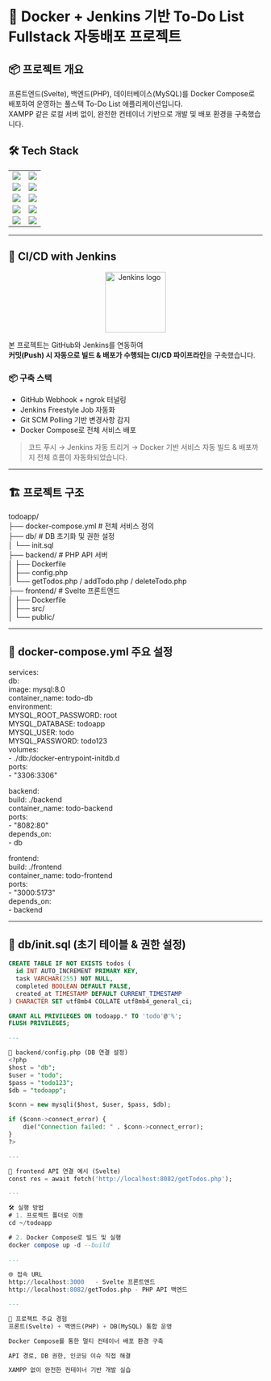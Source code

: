 # 📝 Docker + Jenkins 기반 To-Do List Fullstack 자동배포 프로젝트

## 📦 프로젝트 개요
프론트엔드(Svelte), 백엔드(PHP), 데이터베이스(MySQL)를 Docker Compose로 배포하여 운영하는 풀스택 To-Do List 애플리케이션입니다.  <br />
XAMPP 같은 로컬 서버 없이, 완전한 컨테이너 기반으로 개발 및 배포 환경을 구축했습니다.

## 🛠️ Tech Stack

<table>
  <tr>
    <td><img src="https://img.shields.io/badge/Svelte-%23FF3E00.svg?style=for-the-badge&logo=svelte&logoColor=white" /></td>
    <td><img src="https://img.shields.io/badge/PHP-777BB4?style=for-the-badge&logo=php&logoColor=white" /></td>
  </tr>
  <tr>
    <td><img src="https://img.shields.io/badge/MySQL-4479A1?style=for-the-badge&logo=mysql&logoColor=white" /></td>
    <td><img src="https://img.shields.io/badge/Docker-2496ED?style=for-the-badge&logo=docker&logoColor=white" /></td>
  </tr>
  <tr>
    <td><img src="https://img.shields.io/badge/Apache-D22128?style=for-the-badge&logo=apache&logoColor=white" /></td>
    <td><img src="https://img.shields.io/badge/HTML5-E34F26?style=for-the-badge&logo=html5&logoColor=white" /></td>
  </tr>
  <tr>
    <td><img src="https://img.shields.io/badge/CSS3-1572B6?style=for-the-badge&logo=css3&logoColor=white" /></td>
    <td><img src="https://img.shields.io/badge/JavaScript-F7DF1E?style=for-the-badge&logo=javascript&logoColor=black" /></td>
  </tr>
  <tr>
    <td><img src="https://img.shields.io/badge/VSCode-007ACC?style=for-the-badge&logo=visual-studio-code&logoColor=white" /></td>
    <td><img src="https://img.shields.io/badge/WSL2-008080?style=for-the-badge&logo=windows&logoColor=white" /></td>
  </tr>
</table>

---

## 🚀 CI/CD with Jenkins

<p align="center">
  <img src="https://www.jenkins.io/images/logos/jenkins/jenkins.png" width="120" alt="Jenkins logo">
</p>

본 프로젝트는 GitHub와 Jenkins를 연동하여  
**커밋(Push) 시 자동으로 빌드 & 배포가 수행되는 CI/CD 파이프라인**을 구축했습니다.

### 📦 구축 스택
- GitHub Webhook + ngrok 터널링
- Jenkins Freestyle Job 자동화
- Git SCM Polling 기반 변경사항 감지
- Docker Compose로 전체 서비스 배포

> 코드 푸시 → Jenkins 자동 트리거 → Docker 기반 서비스 자동 빌드 & 배포까지 전체 흐름이 자동화되었습니다.

---

## 🏗️ 프로젝트 구조
todoapp/ <br />
├── docker-compose.yml # 전체 서비스 정의 <br />
├── db/ # DB 초기화 및 권한 설정 <br />
│ └── init.sql <br />
├── backend/ # PHP API 서버 <br />
│ ├── Dockerfile <br />
│ ├── config.php <br />
│ └── getTodos.php / addTodo.php / deleteTodo.php <br />
├── frontend/ # Svelte 프론트엔드 <br />
│ ├── Dockerfile <br />
│ ├── src/ <br />
│ └── public/ <br />

---

## 🐳 docker-compose.yml 주요 설정  
services:  
  db:  
    image: mysql:8.0  
    container_name: todo-db  
    environment:  
      MYSQL_ROOT_PASSWORD: root  
      MYSQL_DATABASE: todoapp  
      MYSQL_USER: todo  
      MYSQL_PASSWORD: todo123  
    volumes:  
      - ./db:/docker-entrypoint-initdb.d  
    ports:  
      - "3306:3306"  

  backend:  
    build: ./backend  
    container_name: todo-backend  
    ports:  
      - "8082:80"  
    depends_on:  
      - db  

  frontend:  
    build: ./frontend  
    container_name: todo-frontend  
    ports:  
      - "3000:5173"  
    depends_on:  
      - backend  

---

## 🐬 db/init.sql (초기 테이블 & 권한 설정)  
```sql
CREATE TABLE IF NOT EXISTS todos (
  id INT AUTO_INCREMENT PRIMARY KEY,
  task VARCHAR(255) NOT NULL,
  completed BOOLEAN DEFAULT FALSE,
  created_at TIMESTAMP DEFAULT CURRENT_TIMESTAMP
) CHARACTER SET utf8mb4 COLLATE utf8mb4_general_ci;

GRANT ALL PRIVILEGES ON todoapp.* TO 'todo'@'%';
FLUSH PRIVILEGES;

---

🐘 backend/config.php (DB 연결 설정)
<?php
$host = "db";
$user = "todo";
$pass = "todo123";
$db = "todoapp";

$conn = new mysqli($host, $user, $pass, $db);

if ($conn->connect_error) {
    die("Connection failed: " . $conn->connect_error);
}
?>

---

📡 frontend API 연결 예시 (Svelte)  
const res = await fetch('http://localhost:8082/getTodos.php');

---

🛠️ 실행 방법  
# 1. 프로젝트 폴더로 이동  
cd ~/todoapp  

# 2. Docker Compose로 빌드 및 실행  
docker compose up -d --build  
  
---

🌐 접속 URL  
http://localhost:3000	- Svelte 프론트엔드  
http://localhost:8082/getTodos.php - PHP API 백엔드  

---

🚀 프로젝트 주요 경험  
프론트(Svelte) + 백엔드(PHP) + DB(MySQL) 통합 운영  

Docker Compose를 통한 멀티 컨테이너 배포 환경 구축  

API 경로, DB 권한, 인코딩 이슈 직접 해결  

XAMPP 없이 완전한 컨테이너 기반 개발 실습  
